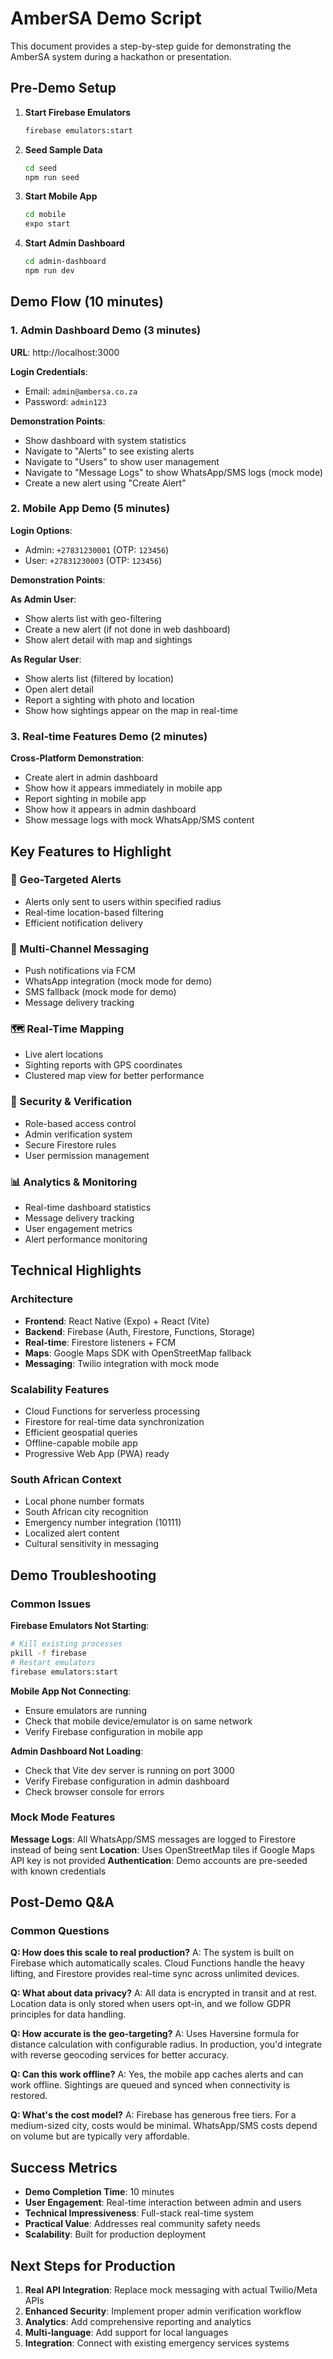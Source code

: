 # AmberSA Demo Script

This document provides a step-by-step guide for demonstrating the AmberSA system during a hackathon or presentation.

## Pre-Demo Setup

1. **Start Firebase Emulators**
   ```bash
   firebase emulators:start
   ```

2. **Seed Sample Data**
   ```bash
   cd seed
   npm run seed
   ```

3. **Start Mobile App**
   ```bash
   cd mobile
   expo start
   ```

4. **Start Admin Dashboard**
   ```bash
   cd admin-dashboard
   npm run dev
   ```

## Demo Flow (10 minutes)

### 1. Admin Dashboard Demo (3 minutes)

**URL**: http://localhost:3000

**Login Credentials**:
- Email: `admin@ambersa.co.za`
- Password: `admin123`

**Demonstration Points**:
- Show dashboard with system statistics
- Navigate to "Alerts" to see existing alerts
- Navigate to "Users" to show user management
- Navigate to "Message Logs" to show WhatsApp/SMS logs (mock mode)
- Create a new alert using "Create Alert"

### 2. Mobile App Demo (5 minutes)

**Login Options**:
- Admin: `+27831230001` (OTP: `123456`)
- User: `+27831230003` (OTP: `123456`)

**Demonstration Points**:

**As Admin User**:
- Show alerts list with geo-filtering
- Create a new alert (if not done in web dashboard)
- Show alert detail with map and sightings

**As Regular User**:
- Show alerts list (filtered by location)
- Open alert detail
- Report a sighting with photo and location
- Show how sightings appear on the map in real-time

### 3. Real-time Features Demo (2 minutes)

**Cross-Platform Demonstration**:
- Create alert in admin dashboard
- Show how it appears immediately in mobile app
- Report sighting in mobile app
- Show how it appears in admin dashboard
- Show message logs with mock WhatsApp/SMS content

## Key Features to Highlight

### 🚨 Geo-Targeted Alerts
- Alerts only sent to users within specified radius
- Real-time location-based filtering
- Efficient notification delivery

### 📱 Multi-Channel Messaging
- Push notifications via FCM
- WhatsApp integration (mock mode for demo)
- SMS fallback (mock mode for demo)
- Message delivery tracking

### 🗺️ Real-Time Mapping
- Live alert locations
- Sighting reports with GPS coordinates
- Clustered map view for better performance

### 🔐 Security & Verification
- Role-based access control
- Admin verification system
- Secure Firestore rules
- User permission management

### 📊 Analytics & Monitoring
- Real-time dashboard statistics
- Message delivery tracking
- User engagement metrics
- Alert performance monitoring

## Technical Highlights

### Architecture
- **Frontend**: React Native (Expo) + React (Vite)
- **Backend**: Firebase (Auth, Firestore, Functions, Storage)
- **Real-time**: Firestore listeners + FCM
- **Maps**: Google Maps SDK with OpenStreetMap fallback
- **Messaging**: Twilio integration with mock mode

### Scalability Features
- Cloud Functions for serverless processing
- Firestore for real-time data synchronization
- Efficient geospatial queries
- Offline-capable mobile app
- Progressive Web App (PWA) ready

### South African Context
- Local phone number formats
- South African city recognition
- Emergency number integration (10111)
- Localized alert content
- Cultural sensitivity in messaging

## Demo Troubleshooting

### Common Issues

**Firebase Emulators Not Starting**:
```bash
# Kill existing processes
pkill -f firebase
# Restart emulators
firebase emulators:start
```

**Mobile App Not Connecting**:
- Ensure emulators are running
- Check that mobile device/emulator is on same network
- Verify Firebase configuration in mobile app

**Admin Dashboard Not Loading**:
- Check that Vite dev server is running on port 3000
- Verify Firebase configuration in admin dashboard
- Check browser console for errors

### Mock Mode Features

**Message Logs**: All WhatsApp/SMS messages are logged to Firestore instead of being sent
**Location**: Uses OpenStreetMap tiles if Google Maps API key is not provided
**Authentication**: Demo accounts are pre-seeded with known credentials

## Post-Demo Q&A

### Common Questions

**Q: How does this scale to real production?**
A: The system is built on Firebase which automatically scales. Cloud Functions handle the heavy lifting, and Firestore provides real-time sync across unlimited devices.

**Q: What about data privacy?**
A: All data is encrypted in transit and at rest. Location data is only stored when users opt-in, and we follow GDPR principles for data handling.

**Q: How accurate is the geo-targeting?**
A: Uses Haversine formula for distance calculation with configurable radius. In production, you'd integrate with reverse geocoding services for better accuracy.

**Q: Can this work offline?**
A: Yes, the mobile app caches alerts and can work offline. Sightings are queued and synced when connectivity is restored.

**Q: What's the cost model?**
A: Firebase has generous free tiers. For a medium-sized city, costs would be minimal. WhatsApp/SMS costs depend on volume but are typically very affordable.

## Success Metrics

- **Demo Completion Time**: 10 minutes
- **User Engagement**: Real-time interaction between admin and users
- **Technical Impressiveness**: Full-stack real-time system
- **Practical Value**: Addresses real community safety needs
- **Scalability**: Built for production deployment

## Next Steps for Production

1. **Real API Integration**: Replace mock messaging with actual Twilio/Meta APIs
2. **Enhanced Security**: Implement proper admin verification workflow
3. **Analytics**: Add comprehensive reporting and analytics
4. **Multi-language**: Add support for local languages
5. **Integration**: Connect with existing emergency services systems